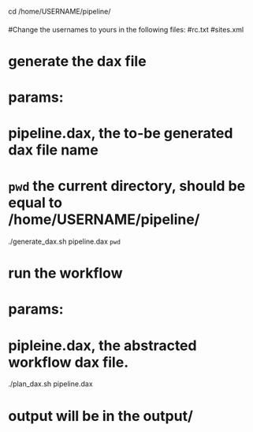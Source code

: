 cd /home/USERNAME/pipeline/

####
#Change the usernames to yours in the following files:
#rc.txt
#sites.xml
####

# generate the dax file
# params:
# pipeline.dax, the to-be generated dax file name
# `pwd` the current directory, should be equal to /home/USERNAME/pipeline/

./generate_dax.sh pipeline.dax `pwd`

# run the workflow
# params:
# pipleine.dax, the abstracted workflow dax file.
./plan_dax.sh pipeline.dax


# output will be in the output/





